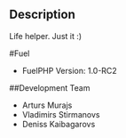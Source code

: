 ## Description

Life helper. Just it :)

#Fuel

* FuelPHP Version: 1.0-RC2

##Development Team

* Arturs Murajs
* Vladimirs Stirmanovs
* Deniss Kaibagarovs 













